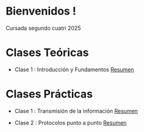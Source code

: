 # Bienvenidos !
Cursada segundo cuatri 2025

# Clases Teóricas
- Clase 1 : Introducción y Fundamentos [ Resumen](https://github.com/ToniusRetonius/Redes/blob/main/Te%C3%B3ricas/T1/Resumen%20T1.pdf)

# Clases Prácticas 
- Clase 1 : Transmisión de la información [ Resumen](https://github.com/ToniusRetonius/Redes/blob/main/Pr%C3%A1cticas/1/Clase_Pr%C3%A1ctica___Transmisi%C3%B3n_de_la_informaci%C3%B3n.pdf)

- Clase 2 : Protocolos punto a punto [ Resumen](https://github.com/ToniusRetonius/Redes/blob/main/Pr%C3%A1cticas/2/Clase_Pr%C3%A1ctica___Protocolos_Punto_a_Punto.pdf)

